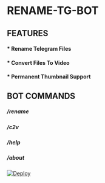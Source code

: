 # RENAME-TG-BOT

## FEATURES
#### * Rename Telegram Files
#### * Convert Files To Video
#### * Permanent Thumbnail Support

## BOT COMMANDS

##### /rename
##### /c2v
##### /help
##### /about

[![Deploy](https://www.herokucdn.com/deploy/button.svg)](https://www.heroku.com/deploy?template=https://github.com/Clinton-Abraham/RENAME-X-BOT)

